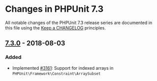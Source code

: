 # Changes in PHPUnit 7.3

All notable changes of the PHPUnit 7.3 release series are documented in this file using the [Keep a CHANGELOG](http://keepachangelog.com/) principles.

## [7.3.0] - 2018-08-03

### Added

* Implemented [#3161](https://github.com/sebastianbergmann/phpunit/pull/3161): Support for indexed arrays in `PHPUnit\Framework\Constraint\ArraySubset`

[7.3.0]: https://github.com/sebastianbergmann/phpunit/compare/7.2...7.3.0

